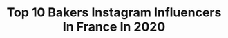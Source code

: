 ---
title: Top 10 Bakers Instagram Influencers In France In 2020
description: >-
  Find top bakers Instagram influencers in France in 2020. Most popular hashtags: #baking #recette #pastry #bake.
platform: Instagram
profiles:
  - username: "anna_wierzbinska"
    fullname: >-
      Anna Wierzbinska | Anna Banana
    location: "France"
    followers: 34009
    engagement: 534
    commentsToLikes: 0.104308
    id: ck0w3m6ktu4440i19pftf96rj
    verified: false
    hashtags: "#mymonthofsundays, #food52, #kitchenbowl, #staycalmandbakeon"
  - username: "recueilgourmand"
    fullname: >-
      Mahmoud - Recueil Gourmand
    location: "France"
    followers: 16842
    engagement: 271
    commentsToLikes: 0.051218
    id: ck8t5c6sd9lrz0j78a75vfzj2
    verified: false
    hashtags: "#dessertable, #breakfast, #easyrecipe, #dessertporn"
  - username: "carnie68"
    fullname: >-
      Carnie Wilson
    location: "France"
    followers: 73752
    engagement: 182
    commentsToLikes: 0.063591
    id: ck0vwrjmpv8wx0i190f6vqb9o
    verified: true
    hashtags: "#staypositive, #ticktock, #imcravingspices, #holdonforonemorespice"
  - username: "gontrancherrier"
    fullname: >-
      Gontran Cherrier
    location: "France"
    followers: 16575
    engagement: 215
    commentsToLikes: 0.024342
    id: ck5zv7fzf3q0b0i14a7f974fb
    verified: false
    hashtags: "#creamcheese, #love, #cheesacake, #bestcroissant"
  - username: "lamagiedespainsmarseille"
    fullname: >-
      Laurent Bocquet
    location: "France"
    followers: 10474
    engagement: 371
    commentsToLikes: 0.076917
    id: ck6uhmfxc9yvw0j71q302yb8k
    verified: false
    hashtags: "#france, #boulangerie, #bakery, #confinement"
  - username: "kiraouji"
    fullname: >-
      Kira-Ouji
    location: "France"
    followers: 5835
    engagement: 918
    commentsToLikes: 0.034105
    id: ck14izbddhvdh0i19vp5ri5th
    verified: false
    hashtags: "#aliceandthepirates, #blackpeacenow, #vampiregoth, #piratehat"
  - username: "imzefyr"
    fullname: >-
      Zefyr, Photographe, Paris 🇫🇷📸
    location: "France"
    followers: 5616
    engagement: 1337
    commentsToLikes: 0.098449
    id: ck13bn42lw84w0i19g0b3kkl5
    verified: false
    hashtags: "#bakerstreetstation, #berlinstreetart, #hessentourismus, #urbexpeople"
  - username: "ali.surfpowerlft"
    fullname: >-
      Alison H. 🇨🇵 ❘ Stormy 🌪️
    location: "France"
    followers: 3071
    engagement: 2045
    commentsToLikes: 0.039593
    id: ck5q5e7asshpw0i11zgd09adj
    verified: false
    hashtags: "#trainhard, #weightlifter, #morningmood, #alwayssmile"
  - username: "myriamksky"
    fullname: >-
      Myriam ♡ Food x Love 🇫🇷
    location: "France"
    followers: 21426
    engagement: 503
    commentsToLikes: 0.113479
    id: ck5c0t7v0tsx50i11orfejx3d
    verified: false
    hashtags: "#atelierenfant, #bake, #brownie, #paques"
  - username: "thedailysaby"
    fullname: >-
      The Daily Saby • Sabrine •
    location: "France"
    followers: 22692
    engagement: 377
    commentsToLikes: 0.061897
    id: ck0udj7kdj6j70i19oc86lf88
    verified: false
    hashtags: "#pastry, #recipe, #mzcuisinephotochallenge, #flatlay"
---